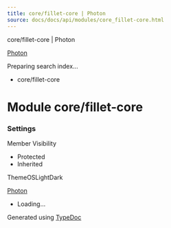 ```yaml
---
title: core/fillet-core | Photon
source: docs/docs/api/modules/core_fillet-core.html
---
```


core/fillet-core | Photon

[Photon](../index.html)




Preparing search index...

* core/fillet-core

# Module core/fillet-core

### Settings

Member Visibility

* Protected
* Inherited

ThemeOSLightDark

[Photon](../index.html)

* Loading...

Generated using [TypeDoc](https://typedoc.org/)
